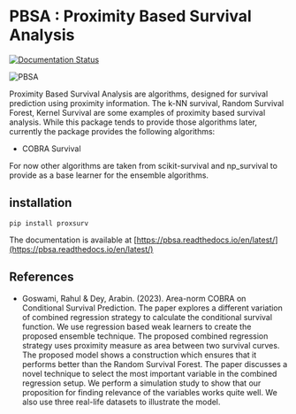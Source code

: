  

# PBSA : Proximity Based Survival Analysis

[![Documentation Status](https://readthedocs.org/projects/pbsa/badge/?version=latest)](https://pbsa.readthedocs.io/en/latest/?badge=latest)



![PBSA](Population.png)





Proximity Based Survival Analysis are algorithms, designed for survival prediction
using proximity information. The k-NN survival, Random Survival Forest, Kernel Survival
are some examples of proximity based survival analysis. While this package tends 
to provide those algorithms later, currently the package provides the following algorithms:

- COBRA Survival 

For now other algorithms are taken from scikit-survival and np_survival to provide as
a base learner for the ensemble algorithms.

## installation

```
pip install proxsurv
```

The documentation is available at [https://pbsa.readthedocs.io/en/latest/](https://pbsa.readthedocs.io/en/latest/)



## References

- Goswami, Rahul & Dey, Arabin. (2023). Area-norm COBRA on Conditional Survival Prediction. The paper explores a different variation of combined regression strategy to calculate the conditional survival function. We use regression based weak learners to create the proposed ensemble technique. The proposed combined regression strategy uses proximity measure as area between two survival curves. The proposed model shows a construction which ensures that it performs better than the Random Survival Forest. The paper discusses a novel technique to select the most important variable in the combined regression setup. We perform a simulation study to show that our proposition for finding relevance of the variables works quite well. We also use three real-life datasets to illustrate the model. 

